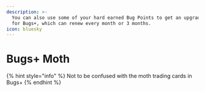 ```yaml
---
description: >-
  You can also use some of your hard earned Bug Points to get an upgrade package
  for Bugs+, which can renew every month or 3 months.
icon: bluesky
---
```


# Bugs+ Moth

{% hint style="info" %}
Not to be confused with the moth trading cards in Bugs+
{% endhint %}

